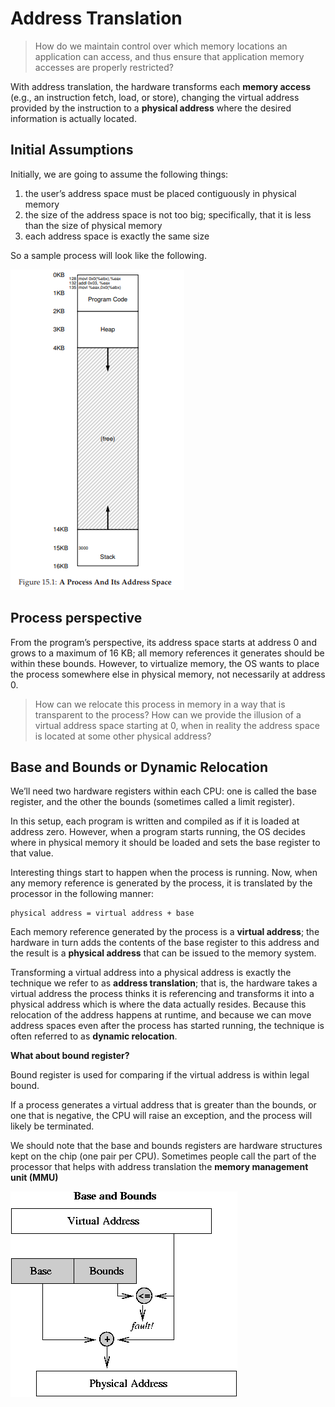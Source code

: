 # Address Translation

> How do we maintain control over which memory locations an application can access, and thus ensure that application memory accesses are properly restricted?

With address translation, the hardware transforms each **memory access** (e.g., an instruction fetch, load, or store), changing the virtual address provided by the instruction to a **physical address** where the desired information is actually located.

## Initial Assumptions

Initially, we are going to assume the following things:

1. the user’s address space must be placed contiguously in physical memory
1.  the size of the address space is not too big; specifically, that it is less than the size of physical memory
1. each address space is exactly the same size

So a sample process will look like the following.

![Process and its address space](assets/process-and-its-address-space.png)

## Process perspective
From the program’s perspective, its address space starts at address 0 and grows to a maximum of 16 KB; all memory references it generates should be within these bounds. However, to virtualize memory, the OS wants to place the process somewhere else in physical memory, not necessarily at address 0.

> How can we relocate this process in memory in a way that is transparent to the process? How can we provide the illusion of a virtual address space starting at 0, when in reality the address space is located at some other physical address?

## Base and Bounds or Dynamic Relocation

We’ll need two hardware registers within each CPU: one is called the base register, and the other the bounds (sometimes called a limit register).

In this setup, each program is written and compiled as if it is loaded at address zero. However, when a program starts running, the OS decides where in physical memory it should be loaded and sets the base register to that value.

Interesting things start to happen when the process is running. Now, when any memory reference is generated by the process, it is translated by the processor in the following manner:
```
physical address = virtual address + base
```

Each memory reference generated by the process is a **virtual address**; the hardware in turn adds the contents of the base register to this address and the result is a **physical address** that can be issued to the memory system.

Transforming a virtual address into a physical address is exactly the technique we refer to as **address translation**; that is, the hardware takes a virtual address the process thinks it is referencing and transforms it into a physical address which is where the data actually resides. Because this relocation of the address happens at runtime, and because we can move address spaces even after the process has started running, the technique is often referred to as **dynamic relocation**.

**What about bound register?**

Bound register is used for comparing if the virtual address is within legal bound.

If a process generates a virtual address that is greater than the bounds, or one that is negative, the CPU will raise an exception, and the process will likely be terminated.

We should note that the base and bounds registers are hardware structures kept on the chip (one pair per CPU). Sometimes people call the part of the processor that helps with address translation the **memory management unit (MMU)**

![Base and Bound Registers](assets/base-and-bound.gif)
